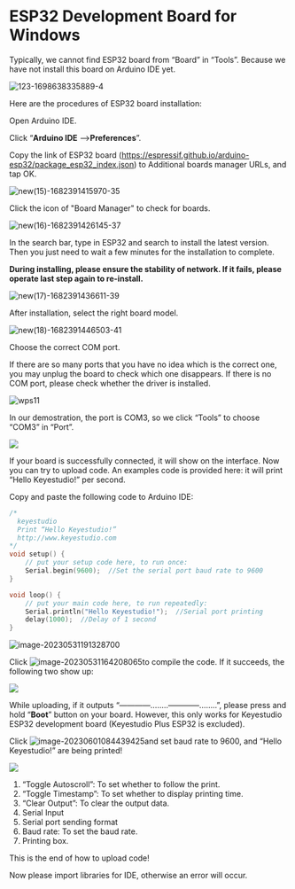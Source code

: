 # **ESP32 Development Board for Windows**

Typically, we cannot find ESP32 board from “Board” in “Tools”. Because we have not install this board on Arduino IDE yet.

![123-1698638335889-4](./media/123-1698638335889-4.png)

Here are the procedures of ESP32 board installation:

Open Arduino IDE.

Click “**Arduino IDE** ——>**Preferences**”. 

Copy the link of ESP32 board (https://espressif.github.io/arduino-esp32/package_esp32_index.json) to Additional boards manager URLs, and tap OK.

![new(15)-1682391415970-35](./media/new(15)-1682391415970-35.png)

Click the icon of "Board Manager" to check for boards.

![new(16)-1682391426145-37](./media/new(16)-1682391426145-37.png)

In the search bar, type in ESP32 and search to install the latest version. Then you just need to wait a few minutes for the installation to complete. 

**During installing, please ensure the stability of network. If it fails, please operate last step again to re-install.**

![new(17)-1682391436611-39](./media/new(17)-1682391436611-39.png)

After installation, select the right board model.

![new(18)-1682391446503-41](./media/new(18)-1682391446503-41.png)

Choose the correct COM port.

If there are so many ports that you have no idea which is the correct one, you may unplug the board to check which one disappears. If there is no COM port, please check whether the driver is installed.

![wps11](./media/wps11.jpg)



In our demostration, the port is COM3, so we click “Tools” to choose “COM3” in “Port”.

![](./media/666666.png)

If your board is successfully connected, it will show on the interface. Now you can try to upload code. An examples code is provided here: it will print “Hello Keyestudio!” per second.

Copy and paste the following code to Arduino IDE: 

```c
/*
  keyestudio 
  Print “Hello Keyestudio!”
  http://www.keyestudio.com
*/
void setup() {  
    // put your setup code here, to run once:
    Serial.begin(9600);  //Set the serial port baud rate to 9600
}

void loop() {  
    // put your main code here, to run repeatedly:
    Serial.println("Hello Keyestudio!");  //Serial port printing
 	delay(1000);  //Delay of 1 second
}
```

![image-20230531191328700](./media/image-20230531191328700.png)

Click ![image-20230531164208065](./media/image-20230531164208065.png)to compile the code. If it succeeds, the following two show up:

![](./media/image-20230531191624712.png)

While uploading, if it outputs “————……..————……..”, please press and hold “**Boot**” button on your board. However, this only works for Keyestudio ESP32 development board (Keyestudio Plus ESP32 is excluded).

Click ![image-20230601084439425](./media/image-20230601084439425.png)and set baud rate to 9600, and “Hello Keyestudio!” are being printed!

![](./media/232323233.png)

1. “Toggle Autoscroll”: To set whether to follow the print.
2. “Toggle Timestamp”: To set whether to display printing time.
3. “Clear Output”: To clear the output data.
4. Serial Input
5. Serial port sending format
6. Baud rate: To set the baud rate.
7. Printing box.

This is the end of how to upload code!

Now please import libraries for IDE, otherwise an error will occur. 



